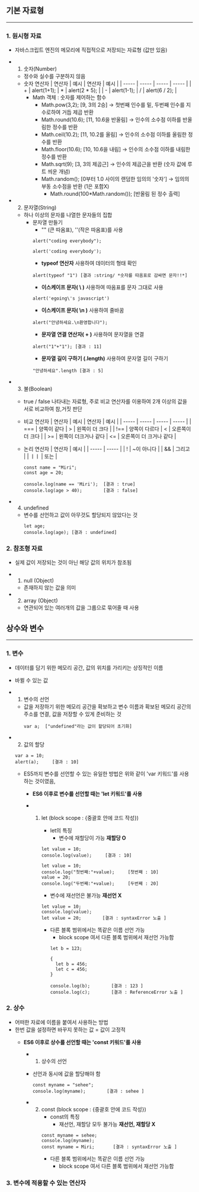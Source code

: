 ## 기본 자료형
-----
### 1. 원시형 자료 ###
* 자바스크립트 엔진의 메모리에 직접적으로 저장되는 자료형 (값만 있음)

* 1) 숫자(Number)
  * 정수와 실수를 구분하지 않음
  * 숫자 연산자
    | 연산자 | 예시 | 연산자 | 예시 |
    | ----- | ----- | ----- | ----- | 
    | + | alert(1+1); | * | alert(2 * 5); | 
    | - | alert(1-1); | / | alert(6 / 2); |
    * Math 객체 : 숫자를 제어하는 함수
      - Math.pow(3,2); [9, 3의 2승]
      -> 첫번째 인수를 밑, 두번째 인수를 지수로하여 거듭 제곱 반환
      - Math.round(10.6); [11, 10.6을 반올림]
      -> 인수의 소수점 이하를 반올림한 정수를 반환
      - Math.ceil(10.2); [11, 10.2를 올림]
      -> 인수의 소수점 이하를 올림한 정수를 반환
      - Math.floor(10.6); [10, 10.6을 내림]
      -> 인수의 소수점 이하를 내림한 정수를 반환
      - Math.sqrt(9); [3, 3의 제곱근]
      -> 인수의 제곱근을 반환 (숫자 값에 루트 씌운 개념)
      - Math.random(); [0부터 1.0 사이의 랜덤한 임의의 '숫자']
      -> 임의의 부동 소수점을 반환 (1은 포함X)
         - Math.round(100*Math.random()); [반올림 된 정수 출력]

* 2) 문자열(String)
  * 하나 이상의 문자를 나열한 문자들의 집합
    * 문자열 만들기
      - "" (큰 따옴표), ''(작은 따옴표)를 사용
      ```
      alert("coding everybody");
      ```
      ```
      alert('coding everybody');
      ```
      - **typeof 연산자** 사용하여 데이터의 형태 확인
      ```
      alert(typeof "1") [결과 :string/ *숫자를 따옴표로 감싸면 문자!!*]
      ```
      - **이스케이프 문자( \ )** 사용하여 따옴표를 문자 그대로 사용
      ```
      alert('egoing\'s javascript')
      ```
      - **이스케이프 문자( \n )** 사용하여 줄바꿈
      ```
      alert("안녕하세요.\n환영합니다");
      ```
      - **문자열 연결 연산자( + )** 사용하여 문자열을 연결
      ```
      alert("1"+"1"); [결과 : 11]
      ```
      - **문자열 길이 구하기 (.length)** 사용하여 문자열 길이 구하기
      ```
      "안녕하세요".length [결과 : 5]
      ```

* 3) 불(Boolean)
  * true / false 나타내는 자료형, 
    주로 비교 연산자를 이용하여 2개 이상의 값을 서로 비교하여 참,거짓 판단

  * 비교 연산자
    | 연산자 | 예시 | 연산자 | 예시 |
    | ----- | ----- | ----- | ----- | 
    | === | 양쪽이 같다 | > | 왼쪽이 더 크다 | 
    | !== | 양쪽이 다르다 | < | 오른쪽이 더 크다 |
    | >= | 왼쪽이 더크거나 같다 | <= | 오른쪽이 더 크거나 같다 |
  * 논리 연산자
    | 연산자 |  예시 |
    | ----- | ----- |
    | ! |  ~이 아니다 | 
    | && |  그리고 |
    | ㅣㅣ  | 또는 |

      ```
      const name = "Miri";
      const age = 20;

      console.log(name == 'Miri');  [결과 : true]
      console.log(age > 40);        [결과 : false]
      ```

* 4) undefined
  * 변수를 선언하고 값이 아무것도 할당되지 않았다는 것 
      ```
      let age;
      console.log(age); [결과 : undefined]
      ```

### 2. 참조형 자료 ###
* 실제 값이 저장되는 것이 아닌 해당 값의 위치가 참조됨

* 1) null (Object)
  * 존재하지 않는 값을 의미

* 2) array (Object)
  * 연관되어 있는 여러개의 값을 그룹으로 묶어줄 때 사용


## 상수와 변수
-----
### 1. 변수 ###
* 데이터를 담기 위한 메모리 공간, 값의 위치를 가리키는 상징적인 이름
* 바뀔 수 있는 값

* 1) 변수의 선언
  * 값을 저장하기 위한 메모리 공간을 확보하고 변수 이름과 확보된 메모리 공간의 주소를 연결, 값을 저장할 수 있게 준비하는 것
    ```
    var a;  ["undefined"라는 값이 할당되어 초기화]
    ```

* 2) 값의 할당
    ```
    var a = 10;
    alert(a);     [결과 : 10]
    ``` 

  * ES5까지 변수를 선언할 수 있는 유일한 방법은 위와 같이 'var 키워드'를 사용하는 것이였음,
    * **ES6 이후로 변수를 선언할 때는 'let 키워드'를 사용**

    * 1) let (block scope : {중괄호 안에 코드 작성})
         * let의 특징
           - 변수에 재할당이 가능 **재할당 O**
          ```
          let value = 10;
          console.log(value);     [결과 : 10]
          ``` 
          ```
          let value = 10;
          console.log("첫번째:"+value);     [첫번째 : 10]
          value = 20;
          console.log("두번째:"+value);     [두번째 : 20]
          ``` 

          - 변수에 재선언은 불가능 **재선언 X**
          ```
          let value = 10;
          console.log(value);
          let value = 20;        [결과 : syntaxError 노출 ]
          ``` 

          - 다른 블록 범위에서는 똑같은 이름 선언 가능
            - block scope 여서 다른 블록 범위에서 재선언 가능함
            ```
            let b = 123;

            {
              let b = 456;
              let c = 456;
            }

            console.log(b);        [결과 : 123 ]
            console.log(c);        [결과 : ReferenceError 노출 ]
            ``` 

### 2. 상수 ###
* 어떠한 자료에 이름을 붙여서 사용하는 방법
* 한번 값을 설정하면 바꾸지 못하는 값 = 값이 고정적
  * **ES6 이후로 상수를 선언할 때는 'const 키워드'를 사용** 

    * 1) 상수의 선언
    * 선언과 동시에 값을 할당해야 함
      ```
      const myname = "sehee";
      console.log(myname);        [결과 : sehee ]
      ```
            
    * 2) const (block scope : {중괄호 안에 코드 작성})
         * const의 특징
           - 재선언, 재할당 모두 불가능 **재선언, 재할당 X**
          ```
          const myname = sehee;
          console.log(myname);
          const myname = Miri;       [결과 : syntaxError 노출 ]
          ```
          - 다른 블록 범위에서는 똑같은 이름 선언 가능
            - block scope 여서 다른 블록 범위에서 재선언 가능함

### 3. 변수에 적용할 수 있는 연산자 ###
